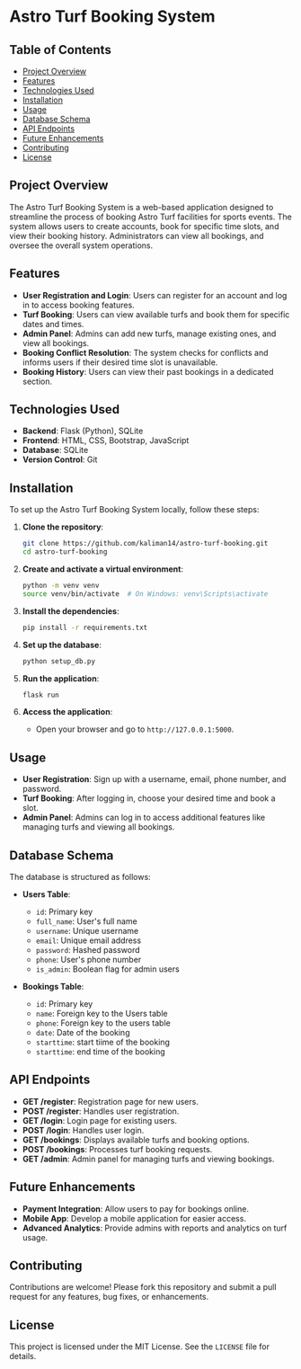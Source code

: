 # Astro Turf Booking System

## Table of Contents
- [Project Overview](#project-overview)
- [Features](#features)
- [Technologies Used](#technologies-used)
- [Installation](#installation)
- [Usage](#usage)
- [Database Schema](#database-schema)
- [API Endpoints](#api-endpoints)
- [Future Enhancements](#future-enhancements)
- [Contributing](#contributing)
- [License](#license)

## Project Overview
The Astro Turf Booking System is a web-based application designed to streamline the process of booking Astro Turf facilities for sports events. The system allows users to create accounts, book for specific time slots, and view their booking history. Administrators can view all bookings, and oversee the overall system operations.

## Features
- **User Registration and Login**: Users can register for an account and log in to access booking features.
- **Turf Booking**: Users can view available turfs and book them for specific dates and times.
- **Admin Panel**: Admins can add new turfs, manage existing ones, and view all bookings.
- **Booking Conflict Resolution**: The system checks for conflicts and informs users if their desired time slot is unavailable.
- **Booking History**: Users can view their past bookings in a dedicated section.

## Technologies Used
- **Backend**: Flask (Python), SQLite
- **Frontend**: HTML, CSS, Bootstrap, JavaScript
- **Database**: SQLite
- **Version Control**: Git

## Installation
To set up the Astro Turf Booking System locally, follow these steps:

1. **Clone the repository**:
    ```bash
    git clone https://github.com/kaliman14/astro-turf-booking.git
    cd astro-turf-booking
    ```

2. **Create and activate a virtual environment**:
    ```bash
    python -m venv venv
    source venv/bin/activate  # On Windows: venv\Scripts\activate
    ```

3. **Install the dependencies**:
    ```bash
    pip install -r requirements.txt
    ```

4. **Set up the database**:
    ```bash
    python setup_db.py
    ```

5. **Run the application**:
    ```bash
    flask run
    ```

6. **Access the application**:
   - Open your browser and go to `http://127.0.0.1:5000`.

## Usage
- **User Registration**: Sign up with a username, email, phone number, and password.
- **Turf Booking**: After logging in, choose your desired time and book a slot.
- **Admin Panel**: Admins can log in to access additional features like managing turfs and viewing all bookings.

## Database Schema
The database is structured as follows:

- **Users Table**:
    - `id`: Primary key
    - `full_name`: User's full name
    - `username`: Unique username
    - `email`: Unique email address
    - `password`: Hashed password
    - `phone`: User's phone number
    - `is_admin`: Boolean flag for admin users

- **Bookings Table**:
    - `id`: Primary key
    - `name`: Foreign key to the Users table
    - `phone`: Foreign key to the users table
    - `date`: Date of the booking
    - `starttime`: start tiime of the booking
    - `starttime`: end time of the booking
      
## API Endpoints
- **GET /register**: Registration page for new users.
- **POST /register**: Handles user registration.
- **GET /login**: Login page for existing users.
- **POST /login**: Handles user login.
- **GET /bookings**: Displays available turfs and booking options.
- **POST /bookings**: Processes turf booking requests.
- **GET /admin**: Admin panel for managing turfs and viewing bookings.

## Future Enhancements
- **Payment Integration**: Allow users to pay for bookings online.
- **Mobile App**: Develop a mobile application for easier access.
- **Advanced Analytics**: Provide admins with reports and analytics on turf usage.

## Contributing
Contributions are welcome! Please fork this repository and submit a pull request for any features, bug fixes, or enhancements.

## License
This project is licensed under the MIT License. See the `LICENSE` file for details.
